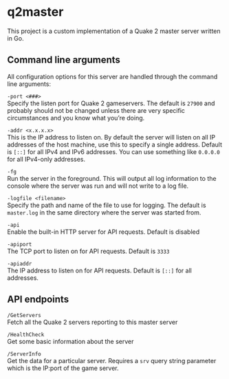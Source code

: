 # q2master
This project is a custom implementation of a Quake 2 master server written in Go. 

## Command line arguments

All configuration options for this server are handled through the command line arguments:

`-port <###>`  
Specify the listen port for Quake 2 gameservers. The default is `27900` and probably should not be changed unless there are very specific circumstances and you know what you’re doing.

`-addr <x.x.x.x>`  
This is the IP address to listen on. By default the server will listen on all IP addresses of the host machine, use this to specify a single address. Default is `[::]` for all IPv4 and IPv6 addresses. You can use something like `0.0.0.0` for all IPv4-only addresses.

`-fg`  
Run the server in the foreground. This will output all log information to the console where the server was run and will not write to a log file.

`-logfile <filename>`  
Specify the path and name of the file to use for logging. The default is `master.log` in the same directory where the server was started from.

`-api`  
Enable the built-in HTTP server for API requests. Default is disabled

`-apiport`  
The TCP port to listen on for API requests. Default is `3333`

`-apiaddr`  
The IP address to listen on for API requests. Default is `[::]` for all addresses.

## API endpoints

`/GetServers`   
Fetch all the Quake 2 servers reporting to this master server

`/HealthCheck`  
Get some basic information about the server

`/ServerInfo`  
Get the data for a particular server. Requires a `srv` query string parameter which is the IP:port of the game server.

